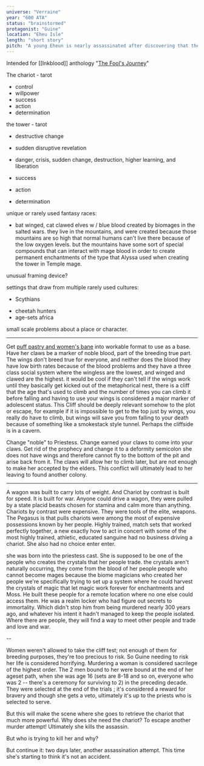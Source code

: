 ```yaml
---
universe: "Verraine"
year: "600 ATA"
status: "brainstormed"
protagonist: "Guine"
location: "Eheu Isle"
length: "short story"
pitch: "A young Eheun is nearly assassinated after discovering that the crystals her people mine to sustain their wealth are running out — and only Eheun blood can grow more. To save her people from being sacrificed for their leaders' greed, she must defy the gods themselves" 
---
```


Intended for [[Inkblood]] anthology "[The Fool's Journey](https://discord.com/channels/709883996359884830/815993495508615198/815996517889998859)" 

The chariot - tarot 
- control
- willpower 
- success
- action 
- determination

the tower - tarot
- destructive change
- sudden disruptive revelation
- danger, crisis, sudden change, destruction, higher learning, and liberation

- success
- action 
- determination

unique or rarely used fantasy races:
- bat winged, cat clawed elves w / blue blood created by biomages in the salted wars. they live in the mountains, and were created because those mountains are so high that normal humans can't live there because of the low oxygen levels. but the mountains have some sort of special compounds that can interact with mage blood in order to create permanent enchantments of the type that Alyssa used when creating the tower in Temple mage. 

unusual framing device?

settings that draw from multiple rarely used cultures:
* Scythians
- cheetah hunters 
- age-sets africa 

small scale problems about a place or character. 

---

Get [puff pastry and women's bane](https://www.scribophile.com/authors/eleanor-cully/works/puff-pastries-womens-bane) into workable format to use as a base. Have her claws be a marker of noble blood, part of the breeding true part. The wings don't breed true for everyone, and neither does the blood they have low birth rates because of the blood problems and they have a three class social system where the wingless are the lowest, and winged and clawed are the highest. it would be cool if they can't tell if the wings work until they basically get kicked out of the metaphorical nest, there is a cliff that the age that's used to climb and the number of times you can climb it before falling and having to use your wings is considered a major marker of adolescent status. This Cliff should be deeply relevant somehow to the plot or escape, for example if it is impossible to get to the top just by wings, you really do have to climb, but wings will save you from falling to your death because of something like a smokestack style tunnel. Perhaps the cliffside is in a cavern. 

Change "noble" to Priestess. Change earned your claws to come into your claws. Get rid of the prophecy and change it to a deformity semicolon she does not have wings and therefore cannot fly to the bottom of the pit and arise back from it. The claws will allow her to climb later, but are not enough to make her accepted by the elders. This conflict will ultimately lead to her leaving to found another colony. 

---

A wagon was built to carry lots of weight. And Chariot by contrast is built for speed. It is built for war. Anyone could drive a wagon, they were pulled by a state placid beasts chosen for stamina and calm more than anything. Chariots by contrast were expensive. They were tools of the elite, weapons. The Pegasus is that pulls chariots were among the most of expensive possessions known by her people. Highly trained, match sets that worked perfectly together, a new exactly how to act in concert with some of the most highly trained, athletic, educated sanguine had no business driving a chariot. She also had no choice enter enter.

she was born into the priestess cast. She is supposed to be one of the people who creates the crystals that her people trade. the crystals aren't naturally occurring, they come from the blood of her people people who cannot become mages because the biome magicians who created her people we're specifically trying to set up a system where he could harvest the crystals of magic that let magic work forever for enchantments and Moss. He built these people for a remote location where no one else could access them. He was a realm locker who had figure out secrets to immortality. Which didn't stop him from being murdered nearly 300 years ago, and whatever his intent it hadn't managed to keep the people isolated. Where there are people, they will find a way to meet other people and trade and love and war.

--

Women weren't allowed to take the cliff test; not enough of them for breeding purposes, they're too precious to risk. So Guine needing to risk her life is considered horrifying. Murdering a woman is considered sacrilege of the highest order. The 2 men bound to her were bound at the end of her ageset path, when she was age 16 (sets are 8-18 and so on, everyone who was 2 -- there's a ceremony for surviving to 2) in the preceding decade. They were selected at the end of the trials ; it's considered a reward for bravery and though she gets a veto, ultimately it's up to the priests who is selected to serve. 

But this will make the scene where she goes to retrieve the chariot that much more powerful. Why does she need the chariot? To escape another murder attempt! Ultimately she kills the assassin. 

But who is trying to kill her and why? 

But continue it: two days later, another assassination attempt. This time she's starting to think it's not an accident. 